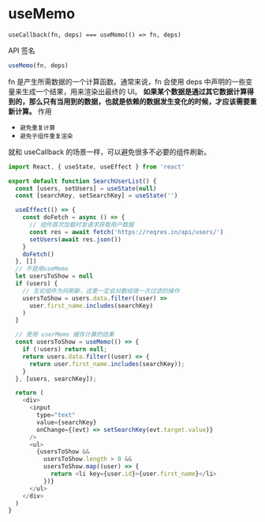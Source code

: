 # useMemo

`useCallback(fn, deps) === useMemo(() => fn, deps)`

API 签名

```js
useMemo(fn, deps)
```

fn 是产生所需数据的一个计算函数。通常来说，fn 会使用 deps 中声明的一些变量来生成一个结果，用来渲染出最终的 UI。
**如果某个数据是通过其它数据计算得到的，那么只有当用到的数据，也就是依赖的数据发生变化的时候，才应该需要重新计算。**
作用

- `避免重复计算`
- `避免子组件重复渲染`

就和 useCallback 的场景一样，可以避免很多不必要的组件刷新。

```js
import React, { useState, useEffect } from 'react'

export default function SearchUserList() {
  const [users, setUsers] = useState(null)
  const [searchKey, setSearchKey] = useState('')

  useEffect(() => {
    const doFetch = async () => {
      // 组件首次加载时发请求获取用户数据
      const res = await fetch('https://reqres.in/api/users/')
      setUsers(await res.json())
    }
    doFetch()
  }, [])
  // 不是用useMemo
  let usersToShow = null
  if (users) {
    // 无论组件为何刷新，这里一定会对数组做一次过滤的操作
    usersToShow = users.data.filter((user) =>
      user.first_name.includes(searchKey)
    )
  }

  // 使用 userMemo 缓存计算的结果
  const usersToShow = useMemo(() => {
    if (!users) return null;
    return users.data.filter((user) => {
      return user.first_name.includes(searchKey));
    }
  }, [users, searchKey]);

  return (
    <div>
      <input
        type="text"
        value={searchKey}
        onChange={(evt) => setSearchKey(evt.target.value)}
      />
      <ul>
        {usersToShow &&
          usersToShow.length > 0 &&
          usersToShow.map((user) => {
            return <li key={user.id}>{user.first_name}</li>
          })}
      </ul>
    </div>
  )
}
```
